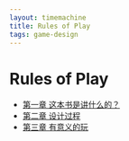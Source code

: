 ```yaml
---
layout: timemachine
title: Rules of Play
tags: game-design
---
```

# Rules of Play
 * [第一章 这本书是讲什么的？](../rules-of-play/2016/03/05/rules-of-play-1)
 * [第二章 设计过程](../rules-of-play/2016/03/28/rules-of-play-2)
 * [第三章 有意义的玩](../rules-of-play/2016/03/28/rules-of-play-3)
